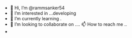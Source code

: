 - 👋 Hi, I’m @rammsanker54
- 👀 I’m interested in ...developing
- 🌱 I’m currently learning .
- 💞️ I’m looking to collaborate on ....
📫 How to reach me ..
- 
<!---
rammsanker54/rammsanker54 is a ✨ special ✨ repository because its `README.md` (this file) appears on your GitHub profile.
You can click the Preview link to take a look at your changes.
--->
